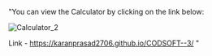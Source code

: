 "You can view the Calculator by clicking on the link below:

![Calculator_2](https://github.com/karanprasad2706/Calculator-2/assets/132588972/d55c12af-ee0a-4678-b3fc-c62659c21353)


Link -  https://karanprasad2706.github.io/CODSOFT--3/ "
